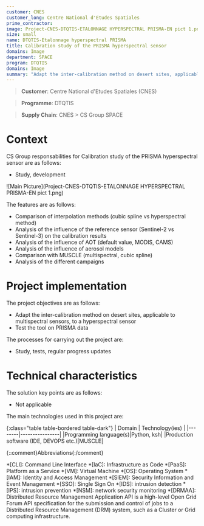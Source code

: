```yaml
---
customer: CNES
customer_long: Centre National d'Etudes Spatiales
prime_contractor: 
image: Project-CNES-DTQTIS-ETALONNAGE HYPERSPECTRAL PRISMA-EN pict 1.png
size: small
name: DTQTIS-Etalonnage hyperspectral PRISMA
title: Calibration study of the PRISMA hyperspectral sensor
domains: Image
department: SPACE
program: DTQTIS
domains: Image
summary: "Adapt the inter-calibration method on desert sites, applicable to multispectral sensors, to a hyperspectral sensor. Test the tool on PRISMA data"
---
```


> __Customer__\: Centre National d'Etudes Spatiales (CNES)

> __Programme__\: DTQTIS

> __Supply Chain__\: CNES >  CS Group SPACE


# Context


CS Group responsabilities for Calibration study of the PRISMA hyperspectral sensor are as follows:
* Study, development

![Main Picture](Project-CNES-DTQTIS-ETALONNAGE HYPERSPECTRAL PRISMA-EN pict 1.png)

The features are as follows:
* Comparison of interpolation methods (cubic spline vs hyperspectral method) 
* Analysis of the influence of the reference sensor (Sentinel-2 vs Sentinel-3) on the calibration results 
* Analysis of the influence of AOT (default value, MODIS, CAMS)
* Analysis of the influence of aerosol models
* Comparison with MUSCLE (multispectral, cubic spline)
* Analysis of the different campaigns

# Project implementation

The project objectives are as follows:
* Adapt the inter-calibration method on desert sites, applicable to multispectral sensors, to a hyperspectral sensor 
* Test the tool on PRISMA data

The processes for carrying out the project are:
* Study, tests, regular progress updates

# Technical characteristics

The solution key points are as follows:
* Not applicable



The main technologies used in this project are:

{:class="table table-bordered table-dark"}
| Domain | Technology(ies) |
|--------|----------------|
|Programming language(s)|Python, ksh|
|Production software (IDE, DEVOPS etc.)|MUSCLE|



{::comment}Abbreviations{:/comment}

*[CLI]: Command Line Interface
*[IaC]: Infrastructure as Code
*[PaaS]: Platform as a Service
*[VM]: Virtual Machine
*[OS]: Operating System
*[IAM]: Identity and Access Management
*[SIEM]: Security Information and Event Management
*[SSO]: Single Sign On
*[IDS]: intrusion detection
*[IPS]: intrusion prevention
*[NSM]: network security monitoring
*[DRMAA]: Distributed Resource Management Application API is a high-level Open Grid Forum API specification for the submission and control of jobs to a Distributed Resource Management (DRM) system, such as a Cluster or Grid computing infrastructure.
